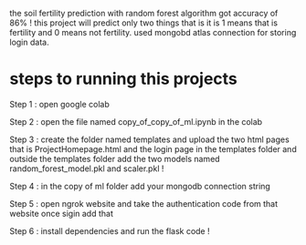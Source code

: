  the soil fertility prediction with random forest algorithm  got accuracy of 86% !
 this project will predict only two things that is it is 1 means that is fertility  and 0 means not fertility.
used mongobd  atlas connection for storing login data.

# steps to running this projects 

Step 1 :
open google colab 

Step 2 : 
 open the file named  copy_of_copy_of_ml.ipynb in the colab 

Step 3 : 
 create the folder named templates  and upload the two html pages that is ProjectHomepage.html and the login page in the templates folder and  outside the templates folder add the two models named  random_forest_model.pkl  and scaler.pkl !

Step 4 :
in the copy of ml folder  add your  mongodb connection string  

Step 5 :
open ngrok  website  and take the authentication code from that website once sigin add that 

Step 6 :
install dependencies  and run the flask  code !


